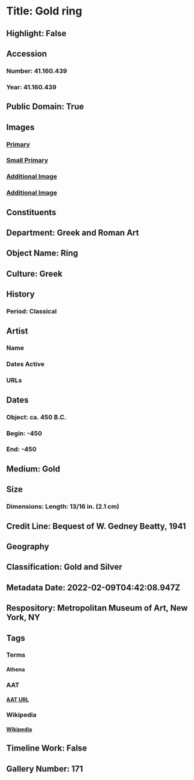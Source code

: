 # Title: Gold ring
## Highlight: False
## Accession
### Number: 41.160.439
### Year: 41.160.439
## Public Domain: True
## Images
### [Primary](https://images.metmuseum.org/CRDImages/gr/original/DP142857.jpg)
### [Small Primary](https://images.metmuseum.org/CRDImages/gr/web-large/DP142857.jpg)
### [Additional Image](https://images.metmuseum.org/CRDImages/gr/original/DP142858.jpg)
### [Additional Image](https://images.metmuseum.org/CRDImages/gr/original/DP142857_DP142858.jpg)
## Constituents
## Department: Greek and Roman Art
## Object Name: Ring
## Culture: Greek
## History
### Period: Classical
## Artist
### Name
### Dates Active
### URLs
## Dates
### Object: ca. 450 B.C.
### Begin: -450
### End: -450
## Medium: Gold
## Size
### Dimensions: Length: 13/16 in. (2.1 cm)
## Credit Line: Bequest of W. Gedney Beatty, 1941
## Geography
## Classification: Gold and Silver
## Metadata Date: 2022-02-09T04:42:08.947Z
## Respository: Metropolitan Museum of Art, New York, NY
## Tags
### Terms
#### Athena
### AAT
#### [AAT URL](http://vocab.getty.edu/page/ia/901000069)
### Wikipedia
#### [Wikipedia]()
## Timeline Work: False
## Gallery Number: 171